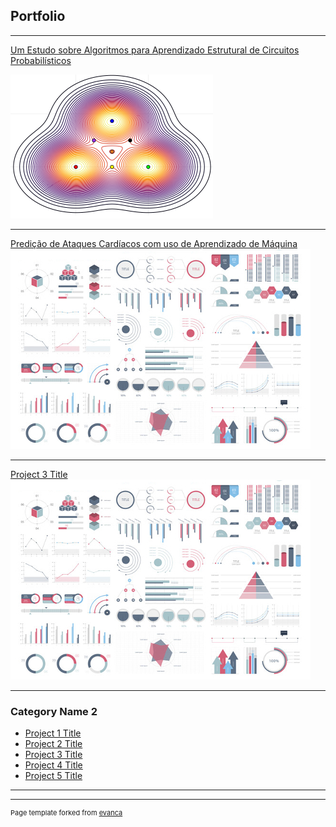 ## Portfolio

---

[Um Estudo sobre Algoritmos para Aprendizado Estrutural de Circuitos Probabilísticos](/probabilistic_circuits.md)

  <img src="images/trigaussiana.png?raw=true"/>

---
[Predição de Ataques Cardíacos com uso de Aprendizado de Máquina](/heart_analysis.md)
  <img src="images/dummy_thumbnail.jpg?raw=true"/>

---
[Project 3 Title](http://example.com/)
  <img src="images/dummy_thumbnail.jpg?raw=true"/>

---

### Category Name 2

- [Project 1 Title](http://example.com/)
- [Project 2 Title](http://example.com/)
- [Project 3 Title](http://example.com/)
- [Project 4 Title](http://example.com/)
- [Project 5 Title](http://example.com/)

---




---
<p style="font-size:11px">Page template forked from <a href="https://github.com/evanca/quick-portfolio">evanca</a></p>
<!-- Remove above link if you don't want to attibute -->
